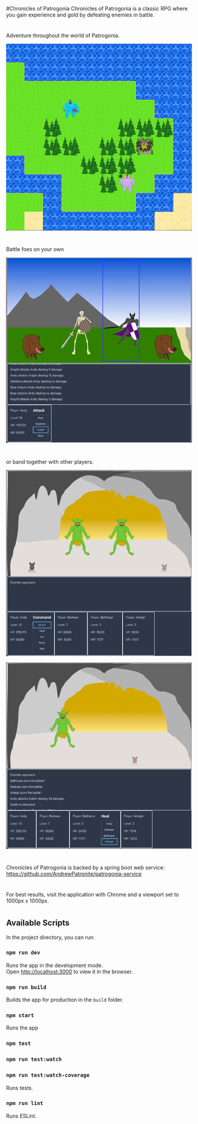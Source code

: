 #Chronicles of Patrogonia
Chronicles of Patrogonia is a classic RPG where you gain experience and gold by defeating enemies in battle.

#

Adventure throughout the world of Patrogonia.

![field](./readme/field.png)

#

Battle foes on your own

![battle](./readme/battle.png)

#

or band together with other players.

![teamup](./readme/teamup.png)

![teamup2](./readme/teamup2.png)

#

Chronicles of Patrogonia is backed by a spring boot web service:
https://github.com/AndrewPatronite/patrogonia-service

#

For best results, visit the application with Chrome and a viewport set to 1000px x 1000px.

#

## Available Scripts

In the project directory, you can run:

### `npm run dev`
Runs the app in the development mode.<br />
Open [http://localhost:3000](http://localhost:3000) to view it in the browser.

### `npm run build`
Builds the app for production in the `build` folder.

### `npm start`
Runs the app

### `npm test`
### `npm run test:watch`
### `npm run test:watch-coverage`

Runs tests.

### `npm run lint`
Runs ESLint.
